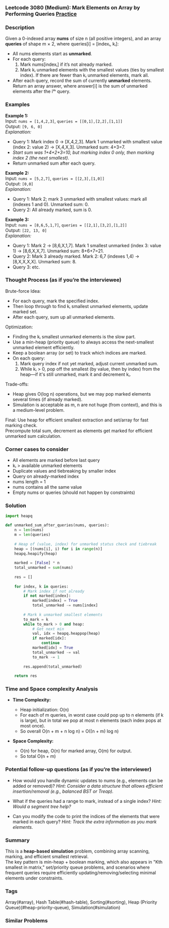 ### Leetcode 3080 (Medium): Mark Elements on Array by Performing Queries [Practice](https://leetcode.com/problems/mark-elements-on-array-by-performing-queries)

### Description  
Given a 0-indexed array **nums** of size n (all positive integers), and an array **queries** of shape m × 2, where queries[i] = [indexᵢ, kᵢ]:  
- All nums elements start as **unmarked**.
- For each query:
  1. Mark nums[indexᵢ] if it’s not already marked.
  2. Mark kᵢ unmarked elements with the smallest values (ties by smallest index). If there are fewer than kᵢ unmarked elements, mark all.
- After each query, record the sum of currently **unmarked** elements.  
Return an array answer, where answer[i] is the sum of unmarked elements after the iᵗʰ query.

### Examples  

**Example 1:**  
Input: `nums = [1,4,2,3]`, `queries = [[0,1],[2,2],[1,1]]`  
Output: `[9, 6, 0]`  
*Explanation:*
- Query 1: Mark index 0 → [X,4,2,3]. Mark 1 unmarked with smallest value (index 2: value 2) → [X,4,X,3]. Unmarked sum: 4+3=7.
- *Start sum was 1+4+2+3=10, but marking index 0 only, then marking index 2 (the next smallest).*
- Return unmarked sum after each query.

**Example 2:**  
Input: `nums = [5,2,7]`, `queries = [[2,3],[1,0]]`  
Output: `[0,0]`  
*Explanation:*
- Query 1: Mark 2; mark 3 unmarked with smallest values: mark all (indexes 1 and 0). Unmarked sum: 0.
- Query 2: All already marked, sum is 0.

**Example 3:**  
Input: `nums = [8,6,5,1,7]`, `queries = [[2,1],[3,2],[1,2]]`  
Output: `[22, 13, 0]`  
*Explanation:*
- Query 1: Mark 2 → [8,6,X,1,7]. Mark 1 smallest unmarked (index 3: value 1) → [8,6,X,X,7]. Unmarked sum: 8+6+7=21.
- Query 2: Mark 3 already marked. Mark 2: 6,7 (indexes 1,4) → [8,X,X,X,X]. Unmarked sum: 8.
- Query 3: etc.

### Thought Process (as if you’re the interviewee)  
Brute-force Idea:  
- For each query, mark the specified index.
- Then loop through to find kᵢ smallest unmarked elements, update marked set.
- After each query, sum up all unmarked elements.

Optimization:  
- Finding the kᵢ smallest unmarked elements is the slow part.  
- Use a min-heap (priority queue) to always access the next-smallest unmarked element efficiently.
- Keep a boolean array (or set) to track which indices are marked.
- On each query:  
  1. Mark query index if not yet marked, adjust current unmarked sum.
  2. While kᵢ > 0, pop off the smallest (by value, then by index) from the heap—if it's still unmarked, mark it and decrement kᵢ.

Trade-offs:
- Heap gives O(log n) operations, but we may pop marked elements several times (if already marked).
- Simulation is acceptable as m, n are not huge (from context), and this is a medium-level problem.

Final: Use heap for efficient smallest extraction and set/array for fast marking check.  
Precompute total sum, decrement as elements get marked for efficient unmarked sum calculation.

### Corner cases to consider  
- All elements are marked before last query  
- kᵢ > available unmarked elements  
- Duplicate values and tiebreaking by smaller index  
- Query on already-marked index  
- nums length = 1  
- nums contains all the same value  
- Empty nums or queries (should not happen by constraints)  

### Solution

```python
import heapq

def unmarked_sum_after_queries(nums, queries):
    n = len(nums)
    m = len(queries)
    
    # Heap of (value, index) for unmarked status check and tiebreak
    heap = [(nums[i], i) for i in range(n)]
    heapq.heapify(heap)
    
    marked = [False] * n
    total_unmarked = sum(nums)
    
    res = []
    
    for index, k in queries:
        # Mark index if not already
        if not marked[index]:
            marked[index] = True
            total_unmarked -= nums[index]
        
        # Mark k unmarked smallest elements
        to_mark = k
        while to_mark > 0 and heap:
            # Get next min
            val, idx = heapq.heappop(heap)
            if marked[idx]:
                continue
            marked[idx] = True
            total_unmarked -= val
            to_mark -= 1
        
        res.append(total_unmarked)
    
    return res

```

### Time and Space complexity Analysis  

- **Time Complexity:**  
  - Heap initialization: O(n)  
  - For each of m queries, in worst case could pop up to n elements (if k is large), but in total we pop at most n elements (each index pops at most once).  
  - So overall O(n + m + n log n) = O((n + m) log n)

- **Space Complexity:**  
  - O(n) for heap, O(n) for marked array, O(m) for output.  
  - So total O(n + m)

### Potential follow-up questions (as if you’re the interviewer)  

- How would you handle dynamic updates to nums (e.g., elements can be added or removed)?
  *Hint: Consider a data structure that allows efficient insertion/removal (e.g., balanced BST or Treap).*

- What if the queries had a range to mark, instead of a single index?
  *Hint: Would a segment tree help?*

- Can you modify the code to print the indices of the elements that were marked in each query?
  *Hint: Track the extra information as you mark elements.*

### Summary
This is a **heap-based simulation** problem, combining array scanning, marking, and efficient smallest retrieval.  
The key pattern is min-heap + boolean marking, which also appears in "Kth smallest in matrix," set/priority queue problems, and scenarios where frequent queries require efficiently updating/removing/selecting minimal elements under constraints.

### Tags
Array(#array), Hash Table(#hash-table), Sorting(#sorting), Heap (Priority Queue)(#heap-priority-queue), Simulation(#simulation)

### Similar Problems
